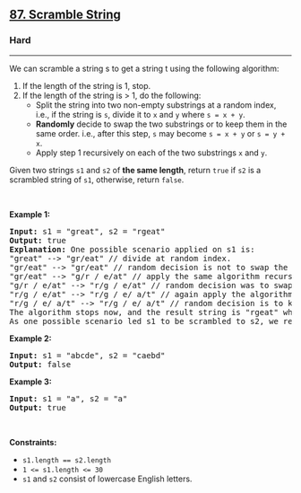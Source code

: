 <h2><a href="https://leetcode.com/problems/scramble-string/">87. Scramble String</a></h2><h3>Hard</h3><hr><div style="user-select: auto;"><p style="user-select: auto;">We can scramble a string s to get a string t using the following algorithm:</p>

<ol style="user-select: auto;">
	<li style="user-select: auto;">If the length of the string is 1, stop.</li>
	<li style="user-select: auto;">If the length of the string is &gt; 1, do the following:
	<ul style="user-select: auto;">
		<li style="user-select: auto;">Split the string into two non-empty substrings at a random index, i.e., if the string is <code style="user-select: auto;">s</code>, divide it to <code style="user-select: auto;">x</code> and <code style="user-select: auto;">y</code> where <code style="user-select: auto;">s = x + y</code>.</li>
		<li style="user-select: auto;"><strong style="user-select: auto;">Randomly</strong>&nbsp;decide to swap the two substrings or to keep them in the same order. i.e., after this step, <code style="user-select: auto;">s</code> may become <code style="user-select: auto;">s = x + y</code> or <code style="user-select: auto;">s = y + x</code>.</li>
		<li style="user-select: auto;">Apply step 1 recursively on each of the two substrings <code style="user-select: auto;">x</code> and <code style="user-select: auto;">y</code>.</li>
	</ul>
	</li>
</ol>

<p style="user-select: auto;">Given two strings <code style="user-select: auto;">s1</code> and <code style="user-select: auto;">s2</code> of <strong style="user-select: auto;">the same length</strong>, return <code style="user-select: auto;">true</code> if <code style="user-select: auto;">s2</code> is a scrambled string of <code style="user-select: auto;">s1</code>, otherwise, return <code style="user-select: auto;">false</code>.</p>

<p style="user-select: auto;">&nbsp;</p>
<p style="user-select: auto;"><strong style="user-select: auto;">Example 1:</strong></p>

<pre style="user-select: auto;"><strong style="user-select: auto;">Input:</strong> s1 = "great", s2 = "rgeat"
<strong style="user-select: auto;">Output:</strong> true
<strong style="user-select: auto;">Explanation:</strong> One possible scenario applied on s1 is:
"great" --&gt; "gr/eat" // divide at random index.
"gr/eat" --&gt; "gr/eat" // random decision is not to swap the two substrings and keep them in order.
"gr/eat" --&gt; "g/r / e/at" // apply the same algorithm recursively on both substrings. divide at random index each of them.
"g/r / e/at" --&gt; "r/g / e/at" // random decision was to swap the first substring and to keep the second substring in the same order.
"r/g / e/at" --&gt; "r/g / e/ a/t" // again apply the algorithm recursively, divide "at" to "a/t".
"r/g / e/ a/t" --&gt; "r/g / e/ a/t" // random decision is to keep both substrings in the same order.
The algorithm stops now, and the result string is "rgeat" which is s2.
As one possible scenario led s1 to be scrambled to s2, we return true.
</pre>

<p style="user-select: auto;"><strong style="user-select: auto;">Example 2:</strong></p>

<pre style="user-select: auto;"><strong style="user-select: auto;">Input:</strong> s1 = "abcde", s2 = "caebd"
<strong style="user-select: auto;">Output:</strong> false
</pre>

<p style="user-select: auto;"><strong style="user-select: auto;">Example 3:</strong></p>

<pre style="user-select: auto;"><strong style="user-select: auto;">Input:</strong> s1 = "a", s2 = "a"
<strong style="user-select: auto;">Output:</strong> true
</pre>

<p style="user-select: auto;">&nbsp;</p>
<p style="user-select: auto;"><strong style="user-select: auto;">Constraints:</strong></p>

<ul style="user-select: auto;">
	<li style="user-select: auto;"><code style="user-select: auto;">s1.length == s2.length</code></li>
	<li style="user-select: auto;"><code style="user-select: auto;">1 &lt;= s1.length &lt;= 30</code></li>
	<li style="user-select: auto;"><code style="user-select: auto;">s1</code> and <code style="user-select: auto;">s2</code> consist of lowercase English letters.</li>
</ul>
</div>